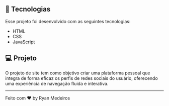 
## 🚀 Tecnologias

Esse projeto foi desenvolvido com as seguintes tecnologias:

- HTML
- CSS
- JavaScript


## 💻 Projeto

O projeto de site tem como objetivo criar uma plataforma pessoal que integra de forma eficaz os perfis de redes sociais do usuário, oferecendo uma experiência de navegação fluida e interativa.


---

Feito com ♥ by Ryan Medeiros